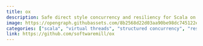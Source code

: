 ```yaml
---
title: ox
description: Safe direct style concurrency and resiliency for Scala on the JVM. Requires Scala 3 & Java 21. Developer-focused APIs to deliver working software quickly and with confidence.
image: https://opengraph.githubassets.com/8b2568d22d03aa90be98dc745122e5338c22ebee4068ae800596027ff1b7809e/softwaremill/ox
categories: ["scala", "virtual threads", "structured concurrency", "resiliency", "direct style"]
link: https://github.com/softwaremill/ox
---
```

